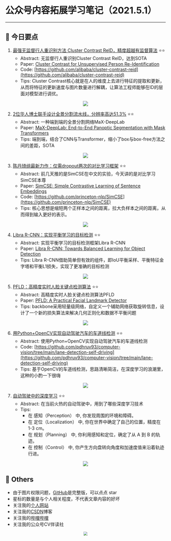 # 公众号内容拓展学习笔记（2021.5.1）

------



## :paperclip:  今日要点

1. [最强无监督行人重识别方法 Cluster Contrast ReID，精度超越有监督算法](https://mp.weixin.qq.com/s/c7NIGkVyYxiaUWioela8JA)         :star::star:
   - Abstract: 无监督行人重识别Cluster Contrast ReID，达到SOTA
   - Paper: [Cluster Contrast for Unsupervised Person Re-Identification](https://arxiv.org/abs/2103.11568)
   - Code: [https://github.com/alibaba/cluster-contrast-reid](https://github.com/alibaba/cluster-contrast-reid)
   - Tips: Cluster Contrast核心就是在人的维度上去进行特征的提取和更新，从而将特征的更新速度与图片数量进行解耦，让算法工程师能够在ID的层面对模型进行调优。

<div align=center><img src="https://mmbiz.qpic.cn/sz_mmbiz_jpg/gYUsOT36vfrpkibNH7ibrC8AthIaqbMQq7KDJ3kjGrBnXN3IU2Pzer29p6RBQIc6WqKuuQTGT2ldic6kLCEVahqiaA/640?wx_fmt=jpeg&tp=webp&wxfrom=5&wx_lazy=1&wx_co=1" style='zoom:100%'>
</div>


2. [2位华人博士联手设计全景分割流水线，分辨率高达51.3%](https://mp.weixin.qq.com/s/CnXFE4WNCpIdJPN5-Jdm1A)       :star::star:
   - Abstract: 一种端到端的全景分割网络MaX-DeepLab
   - Paper: [MaX-DeepLab: End-to-End Panoptic Segmentation with Mask Transformers](https://arxiv.org/abs/2012.00759)
   - Tips: 端到端，结合了CNN与Transformer，缩小了box与box-free方法之间的差距，SOTA

<div align=center><img src="https://img-blog.csdnimg.cn/20210112143234543.png?x-oss-process=image/watermark,type_ZmFuZ3poZW5naGVpdGk,shadow_10,text_aHR0cHM6Ly9ibG9nLmNzZG4ubmV0L3dlaXhpbl80MzU3MjU5NQ==,size_16,color_FFFFFF,t_70#pic_center" style='zoom:100%'>
</div>

3. [陈丹琦组最新力作：仅需dropout两次的对比学习框架](https://mp.weixin.qq.com/s/0vK4pZXFEn28Dkxua5yN5Q)       :star::star:
   - Abstract: 前几天推的是SimCSE在中文的实验，今天讲的是对比学习SimCSE本尊
   - Paper: [SimCSE: Simple Contrastive Learning of Sentence Embeddings](https://arxiv.org/abs/2104.08821)
   - Code: [https://github.com/princeton-nlp/SimCSE](https://github.com/princeton-nlp/SimCSE)
   - Tips: 核心思想是缩短两个正样本之间的距离，拉大负样本之间的距离，从而得到输入更好的表示。
<div align=center><img src="https://mmbiz.qpic.cn/mmbiz_png/VBcD02jFhgnr3T2SxCAZ3svkMDdJZQDumbZ54gZpfymUbhEgaUIQbMgnC8wcepYibrbOgxrFXibhNkrbEFA206pw/640?wx_fmt=png&tp=webp&wxfrom=5&wx_lazy=1&wx_co=1" style='zoom:100%'>
</div>


4. [Libra R-CNN：实现平衡学习的目标检测](https://mp.weixin.qq.com/s/SV8-0fprEbvtn59bkJpVtQ)       :star::star:
   - Abstract: 实现平衡学习的目标检测框架Libra R-CNN
   - Paper: [Libra R-CNN: Towards Balanced Learning for Object Detection](https://openaccess.thecvf.com/content_CVPR_2019/html/Pang_Libra_R-CNN_Towards_Balanced_Learning_for_Object_Detection_CVPR_2019_paper.html)
   - Tips: Libra R-CNN借助简单但有效的组件，即IoU平衡采样、平衡特征金字塔和平衡L1损失，实现了更准确的目标检测

<div align=center><img src="https://mmbiz.qpic.cn/mmbiz_png/UZltaZktr9x32EvD2ka9uz0PgkXNjnD2Btu3X17cCyLXibocf7DkUZQg0dib9YAlEa2eOROzdyr8GpsaAcKCibRSw/640?wx_fmt=png&tp=webp&wxfrom=5&wx_lazy=1&wx_co=1" style='zoom:100%'>
</div>


5. [PFLD：高精度实时人脸关键点检测算法](https://mp.weixin.qq.com/s/dupmYSwX8tElT3Fmfi_ylg)       :star::star:
   - Abstract: 高精度实时人脸关键点检测算法PFLD
   - Paper: [PFLD: A Practical Facial Landmark Detector](https://github.com/DWCTOD/CVPR2021-Papers-with-Code-Demo)
   - Tips: backbone采用轻量级网络，自定义一个辅助网络获取旋转信息，设计了一个新的损失算法来解决几何正则化和数据不平衡问题

<div align=center><img src="https://mmbiz.qpic.cn/mmbiz_png/7jnsg27ZEVEUGGP2UNNMHQh0HeFPzS6Kf4dKRD3DpEwFziaQ7ZeAnD2QztMDT8ibEVFJp4L6KucKj4QLmk62LdTQ/640?wx_fmt=png&tp=webp&wxfrom=5&wx_lazy=1&wx_co=1" style='zoom:100%'>
</div>


6. [用Python+OpenCV实现自动驾驶汽车的车道线检测](https://mp.weixin.qq.com/s/-DhcimloP9wU6st8Wd82lw)       :star::star:
   - Abstract: 使用Python+OpenCV实现自动驾驶汽车的车道线检测
   - Code: [https://github.com/pdhruv93/computer-vision/tree/main/lane-detection-self-driving](https://github.com/pdhruv93/computer-vision/tree/main/lane-detection-self-driving)
   - Tips: 基于OpenCV的车道线检测，思路清晰简洁，在深度学习的浪潮里，这种的小酌一下很嗨

<div align=center><img src="https://mmbiz.qpic.cn/mmbiz_png/ABvEnMciauWtaXdibO9yLuS4qKx4iaDC0ubr8SJGSRqDQUGomds3EJw6PWXydUhqa2zfYlwr7AwETqwXosgMuia4fg/640?wx_fmt=png&tp=webp&wxfrom=5&wx_lazy=1&wx_co=1" style='zoom:100%'>
</div>


7. [自动驾驶中的深度学习](https://mp.weixin.qq.com/s/PuDYR42JJyALxMU-Zs4wjQ)       :star::star:
   - Abstract: 在当前火热的自动驾驶中，用到了哪些深度学习技术
   - Tips: 
     - 在 感知（Perception） 中, 你发现周围的环境和障碍。
     - 在 定位（Localization） 中, 你在世界中确定了自己的位置，精度在 1-3 cm。
     - 在 规划（Planning） 中, 你利用感知和定位，确定了从 A 到 B 的轨迹。
     - 在 控制（Control） 中, 你产生方向盘转向角度和加速度值来沿着轨迹行进。

<div align=center><img src="https://mmbiz.qpic.cn/mmbiz_jpg/8YTzYMibIWERSojpe6edicASvughUDMskSuZFSvUecNMianbcal1iajmibUTfvkiby3cCORL2Fg7wd2ltHw7Fu8vW81g/640?wx_fmt=jpeg&tp=webp&wxfrom=5&wx_lazy=1&wx_co=1" style='zoom:100%'>
</div>

## :paperclip:  Others

- 由于图片权限问题，[GitHub](https://github.com/xiaoxuebajie/dairly_learning)是完整版，可以点点 star
- 星标的数量是与个人相关程度，不代表文章内容的好坏
- 关注我的[个人网站](http://www.cvbds.cn/)
- 关注我的[CSDN](https://blog.csdn.net/xiaoxuebajie)博客
- 关注我的[哔哩哔哩](https://space.bilibili.com/424394389)
- 关注我的公众号CV伴读社

<div align=center><img src="https://img-blog.csdnimg.cn/202005031406335.jpg" style='zoom:80%'>
</div>